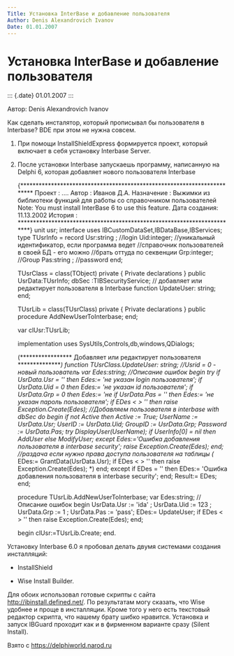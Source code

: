 ```yaml
---
Title: Установка InterBase и добавление пользователя
Author: Denis Alexandrovich Ivanov 
Date: 01.01.2007
---
```



Установка InterBase и добавление пользователя
=============================================

::: {.date}
01.01.2007
:::

Автор: Denis Alexandrovich Ivanov 

Как сделать инсталятор, который прописывал бы пользователя в Interbase?
BDE при этом не нужна совсем.

1. При помощи InstallShieldExpress формируется проект, который включает
в себя установку Interbase Server.

2. После установки Interbase запускаешь программу, написанную на Delphi
6, которая добавляет нового пользователя Interbase

     
     
    {************************************************************************
    Проект       : ....
    Автор        : Иванов Д.А.
    Назначение   : Выжимки из библиотеки функций для работы со справочником
                   пользователей
                   Note: You must install InterBase 6 to use this feature.
    Дата создания: 11.13.2002
    История      :
    ************************************************************************}
    unit usr;
    interface
    uses IBCustomDataSet,IBDataBase,IBServices;
    type
      TUsrInfo = record
        Usr:string ; //login
        Uid:integer; //уникальный идентификатор, если программа ведет
                     //справочник пользователей в своей БД - его можно
                     //брать оттуда по секвенции
        Grp:integer; //Group
        Pas:string ; //password
      end;
     
      TUsrClass = class(TObject)
      private
        { Private declarations }
      public
        UsrData:TUsrInfo;
        dbSec  :TIBSecurityService;
        // добавляет или редактирует пользователя в Interbase
        function UpdateUser: string;
      end;
     
      TUsrLib = class(TUsrClass)
      private
        { Private declarations }
      public
        procedure AddNewUserToInterbase;
      end;
     
    var
      clUsr:TUsrLib;
     
    implementation
    uses SysUtils,Controls,db,windows,QDialogs;
     
    (***************** Добавляет или редактирует пользователя ***************)
    function TUsrClass.UpdateUser: string;
                                   //Usrid = 0 - новый пользователь
      var Edes:string; //Описание ошибок
    begin
      try
        if UsrData.Usr = '' then Edes:= 'не указан login пользователя';
        if UsrData.Uid = 0  then Edes:= 'не указан id пользователя';
        if UsrData.Grp = 0  then Edes:= 'не 
        if UsrData.Pas = '' then Edes:= 'не указан пароль пользователя';
        if EDes < >  '' then raise Exception.Create(Edes);
        //Добавляем пользователя в interbase
        with dbSec do begin
          if not Active then Active := True;
          UserName  := UsrData.Usr;
          UserID    := UsrData.Uid;
          GroupID   := UsrData.Grp;
          Password  := UsrData.Pas;
          try
            DisplayUser(UserName);
            if UserInfo[0] = nil then AddUser else ModifyUser;
          except
            Edes:='Ошибка добавления пользователя в interbase security';
            raise Exception.Create(Edes);
          end;
          //раздача если нужно права доступа пользователя на таблицы
          (* EDes:= GrantData(UsrData.Usr);
             if EDes < >  '' then raise Exception.Create(Edes);
          *)
        end;
      except
        if EDes = '' then EDes:= 'Ошибка добавления пользователя в interbase security';
      end;
      Result:= EDes;
    end;
     
    procedure TUsrLib.AddNewUserToInterbase;
      var Edes:string; //Описание ошибок
    begin
      UsrData.Usr := 'ida' ;
      UsrData.Uid := 123   ;
      UsrData.Grp := 1     ;
      UsrData.Pas := 'pass';
      EDes:= UpdateUser;
      if EDes < >  '' then raise Exception.Create(Edes);
    end;
     
    begin
      clUsr:=TUsrLib.Create;
    end.

Установку Interbase 6.0 я пробовал делать двумя системами создания
инсталляций:

- InstallShield

- Wise Install Builder.

Для обоих использовал готовые скрипты с сайта
http://ibinstall.defined.net/. По результатам могу сказать, что Wise
удобнее и проще в инсталляции. Кроме того у него есть текстовый редактор
скрипта, что нашему брату шибко нравится. Установка и запуск IBGuard
проходит как и в фирменном варианте сразу (Silent Install).

Взято с <https://delphiworld.narod.ru>
